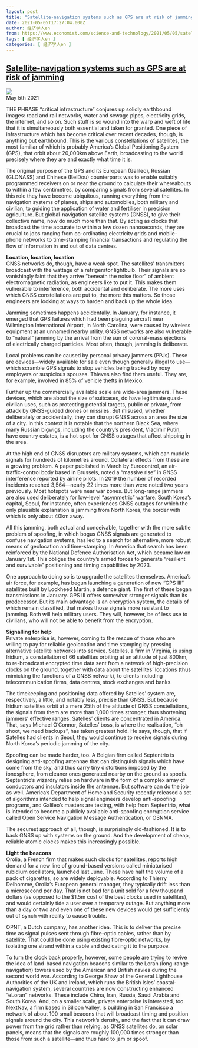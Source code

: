 ```yaml
---
layout: post
title: "Satellite-navigation systems such as GPS are at risk of jamming"
date: 2021-05-05T17:27:04.000Z
author: 经济学人en
from: https://www.economist.com/science-and-technology/2021/05/05/satellite-navigation-systems-such-as-gps-are-at-risk-of-jamming
tags: [ 经济学人en ]
categories: [ 经济学人en ]
---
```

<!--1620235624000-->
[Satellite-navigation systems such as GPS are at risk of jamming](https://www.economist.com/science-and-technology/2021/05/05/satellite-navigation-systems-such-as-gps-are-at-risk-of-jamming)
------

<div>
<img src="https://images.weserv.nl/?url=www.economist.com/img/b/1920/1080/90/sites/default/files/images/2021/05/articles/main/20210508_std001_apple_news.jpg"/><div></div><aside ><div ><time itemscope="" itemType="http://schema.org/DateTime" dateTime="2021-05-05T00:00:00Z" >May 5th 2021</time><meta itemProp="author" content="The Economist"/></div><div ></div></aside><p >THE PHRASE “critical infrastructure” conjures up solidly earthbound images: road and rail networks, water and sewage pipes, electricity grids, the internet, and so on. Such stuff is so wound into the warp and weft of life that it is simultaneously both essential and taken for granted. One piece of infrastructure which has become critical over recent decades, though, is anything but earthbound. This is the various constellations of satellites, the most familiar of which is probably America’s Global Positioning System (GPS), that orbit about 20,000km above Earth, broadcasting to the world precisely where they are and exactly what time it is.</p><p >The original purpose of the GPS and its European (Galileo), Russian (GLONASS) and Chinese (BeiDou) counterparts was to enable suitably programmed receivers on or near the ground to calculate their whereabouts to within a few centimetres, by comparing signals from several satellites. In this role they have become ubiquitous, running everything from the navigation systems of planes, ships and automobiles, both military and civilian, to guiding the application of water and fertiliser in precision agriculture. But global-navigation satellite systems (GNSS), to give their collective name, now do much more than that. By acting as clocks that broadcast the time accurate to within a few dozen nanoseconds, they are crucial to jobs ranging from co-ordinating electricity grids and mobile-phone networks to time-stamping financial transactions and regulating the flow of information in and out of data centres.</p><div id="" ><div><div id="econ-1"></div></div></div><p ><strong>Location, location, location</strong><br/>GNSS networks do, though, have a weak spot. The satellites’ transmitters broadcast with the wattage of a refrigerator lightbulb. Their signals are so vanishingly faint that they arrive “beneath the noise floor” of ambient electromagnetic radiation, as engineers like to put it. This makes them vulnerable to interference, both accidental and deliberate. The more uses which GNSS constellations are put to, the more this matters. So those engineers are looking at ways to harden and back up the whole idea.</p><p >Jamming sometimes happens accidentally. In January, for instance, it emerged that GPS failures which had been plaguing aircraft near Wilmington International Airport, in North Carolina, were caused by wireless equipment at an unnamed nearby utility. GNSS networks are also vulnerable to “natural” jamming by the arrival from the sun of coronal-mass ejections of electrically charged particles. Most often, though, jamming is deliberate.</p><p >Local problems can be caused by personal privacy jammers (PPJs). These are devices—widely available for sale even though generally illegal to use—which scramble GPS signals to stop vehicles being tracked by nosy employers or suspicious spouses. Thieves also find them useful. They are, for example, involved in 85% of vehicle thefts in Mexico.</p><p >Further up the commercially available scale are wide-area jammers. These devices, which are about the size of suitcases, do have legitimate quasi-civilian uses, such as protecting potential targets, public or private, from attack by GNSS-guided drones or missiles. But misused, whether deliberately or accidentally, they can disrupt GNSS across an area the size of a city. In this context it is notable that the northern Black Sea, where many Russian bigwigs, including the country’s president, Vladimir Putin, have country estates, is a hot-spot for GNSS outages that affect shipping in the area.</p><div id="" ><div><div id="econ-2"></div></div></div><p >At the high end of GNSS disruptors are military systems, which can muddle signals for hundreds of kilometres around. Collateral effects from these are a growing problem. A paper published in March by Eurocontrol, an air-traffic-control body based in Brussels, noted a “massive rise” in GNSS interference reported by airline pilots. In 2019 the number of recorded incidents reached 3,564—nearly 22 times more than were noted two years previously. Most hotspots were near war zones. But long-range jammers are also used deliberately for low-level “asymmetric” warfare. South Korea’s capital, Seoul, for instance, often experiences GNSS outages for which the only plausible explanation is jamming from North Korea, the border with which is only about 40km away.</p><p >All this jamming, both actual and conceivable, together with the more subtle problem of spoofing, in which bogus GNSS signals are generated to confuse navigation systems, has led to a search for alternative, more robust means of geolocation and time-stamping. In America that search has been reinforced by the National Defence Authorisation Act, which became law on January 1st. This obliges the country’s armed forces to generate “resilient and survivable” positioning and timing capabilities by 2023.</p><p >One approach to doing so is to upgrade the satellites themselves. America’s air force, for example, has begun launching a generation of new “GPS III” satellites built by Lockheed Martin, a defence giant. The first of these began transmissions in January. GPS III offers somewhat stronger signals than its predecessor. But its main advantage is an encryption system, the details of which remain classified, that makes those signals more resistant to jamming. Both will help military users. They will, however, be of less use to civilians, who will not be able to benefit from the encryption.</p><p ><strong>Signalling for help<br/></strong>Private enterprise is, however, coming to the rescue of those who are willing to pay for reliable geolocation and time stamping by pressing alternative satellite networks into service. Satelles, a firm in Virginia, is using Iridium, a constellation of 66 satellites orbiting at an altitude of just 800km, to re-broadcast encrypted time data sent from a network of high-precision clocks on the ground, together with data about the satellites’ locations (thus mimicking the functions of a GNSS network), to clients including telecommunication firms, data centres, stock exchanges and banks.</p><p >The timekeeping and positioning data offered by Satelles’ system are, respectively, a little, and notably less, precise than GNSS. But because Iridium satellites orbit at a mere 25th of the altitude of GNSS constellations, the signals from them are more than 1,000 times stronger, thus shortening jammers’ effective ranges. Satelles’ clients are concentrated in America. That, says Michael O’Connor, Satelles’ boss, is where the realisation, “oh shoot, we need backups”, has taken greatest hold. He says, though, that if Satelles had clients in Seoul, they would continue to receive signals during North Korea’s periodic jamming of the city.</p><p >Spoofing can be made harder, too. A Belgian firm called Septentrio is designing anti-spoofing antennae that can distinguish signals which have come from the sky, and thus carry tiny distortions imposed by the ionosphere, from cleaner ones generated nearby on the ground as spoofs. Septentrio’s wizardry relies on hardware in the form of a complex array of conductors and insulators inside the antennae. But software can do the job as well. America’s Department of Homeland Security recently released a set of algorithms intended to help signal engineers develop anti-spoofing programs, and Galileo’s masters are testing, with help from Septentrio, what is intended to become a publicly available anti-spoofing encryption service called Open Service Navigation Message Authentication, or OSNMA.</p><div id="" ><div><div id="econ-3"></div></div></div><p >The securest approach of all, though, is surprisingly old-fashioned. It is to back GNSS up with systems on the ground. And the development of cheap, reliable atomic clocks makes this increasingly possible.</p><p ><strong>Light the beacons</strong><br/>Orolia, a French firm that makes such clocks for satellites, reports high demand for a new line of ground-based versions called miniaturised rubidium oscillators, launched last June. These have half the volume of a pack of cigarettes, so are widely deployable. According to Thierry Delhomme, Orolia’s European general manager, they typically drift less than a microsecond per day. That is not bad for a unit sold for a few thousand dollars (as opposed to the $1.5m cost of the best clocks used in satellites), and would certainly tide a user over a temporary outage. But anything more than a day or two and even one of these new devices would get sufficiently out of synch with reality to cause trouble.</p><p >OPNT, a Dutch company, has another idea. This is to deliver the precise time as signal pulses sent through fibre-optic cables, rather than by satellite. That could be done using existing fibre-optic networks, by isolating one strand within a cable and dedicating it to the purpose.</p><p >To turn the clock back properly, however, some people are trying to revive the idea of land-based navigation beacons similar to the Loran (long-range navigation) towers used by the American and British navies during the second world war. According to George Shaw of the General Lighthouse Authorities of the UK and Ireland, which runs the British Isles’ coastal-navigation system, several countries are now constructing enhanced “eLoran” networks. These include China, Iran, Russia, Saudi Arabia and South Korea. And, on a smaller scale, private enterprise is interested, too. NextNav, a firm based in Silicon Valley, is building in San Francisco a network of about 100 small beacons that will broadcast timing and position signals around the city. This network’s density, and the fact that it can draw power from the grid rather than relying, as GNSS satellites do, on solar panels, means that the signals are roughly 100,000 times stronger than those from such a satellite—and thus hard to jam or spoof.</p>
</div>
